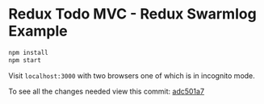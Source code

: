 # Redux Todo MVC - Redux Swarmlog Example

```bash
npm install
npm start
```
Visit `localhost:3000` with two browsers one of which is in incognito mode.

To see all the changes needed view this commit: [adc501a7](https://github.com/philholden/todomvc-redux-swarmlog/commit/adc501a76156ac062c123659073630dd74057d07)
